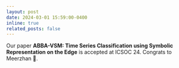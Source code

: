 ```yaml
---
layout: post
date: 2024-03-01 15:59:00-0400
inline: true
related_posts: false
---
```


Our paper  <strong> ABBA-VSM: Time Series Classification using Symbolic Representation on the Edge</strong> is accepted at ICSOC 24.  Congrats to Meerzhan :tada:. 


